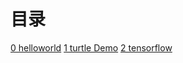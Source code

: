# 目录

[0 helloworld](helloworld.py)
[1 turtle Demo](./turtle_demo/README.md)
[2 tensorflow](./tensorflow/README.md)

